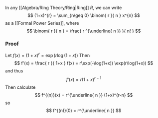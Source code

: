 In any [[Algebra/Ring Theory/Ring|Ring]] $R$, we can write
$$
(1+x)^{r} = \sum_{n\geq 0} \binom{ r }{ n } x^{n}
$$
as a [[Formal Power Series]], where 
$$
\binom{ r }{ n } = \frac{ r ^{\underline{ n }} }{ n! }
$$
### Proof
Let $f(x)=(1+x)^{r}=\exp(r\log(1+x))$
Then
$$
f'(x) = \frac{ r }{ 1+x } f(x) = r\exp(-\log(1+x)) \exp(r\log(1+x))
$$
and thus 
$$
f'(x) = r(1+x)^{r-1}
$$
Then calculate 
$$
f^{(n)}(x) = r^{\underline{ n }} (1+x)^{r-n}
$$
so 
$$
f^{(n)}(0) = r^{\underline{ n }}
$$

